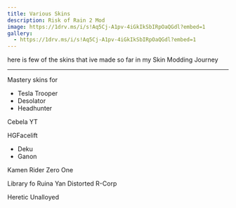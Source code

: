 ```yaml
---
title: Various Skins
description: Risk of Rain 2 Mod 
image: https://1drv.ms/i/s!Aq5Cj-A1pv-4iGkIkSbIRpOaQGdl?embed=1
gallery:
  - https://1drv.ms/i/s!Aq5Cj-A1pv-4iGkIkSbIRpOaQGdl?embed=1
---
```

here is few of the skins that ive made so far in my Skin Modding Journey

---

Mastery skins for
- Tesla Trooper
- Desolator
- Headhunter

Cebela YT

HGFacelift
- Deku
- Ganon

Kamen Rider Zero One

Library fo Ruina
Yan Distorted 
R-Corp

Heretic Unalloyed